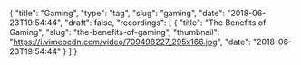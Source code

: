 {
  "title": "Gaming",
  "type": "tag",
  "slug": "gaming",
  "date": "2018-06-23T19:54:44",
  "draft": false,
  "recordings": [
    {
      "title": "The Benefits of Gaming",
      "slug": "the-benefits-of-gaming",
      "thumbnail": "https://i.vimeocdn.com/video/709498227_295x166.jpg",
      "date": "2018-06-23T19:54:44"
    }
  ]
}